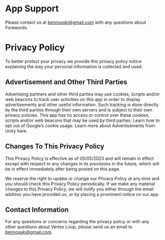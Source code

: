 # App Support

Please contact us at bennosski@gmail.com with any questions about Forewords.

# Privacy Policy

To better protect your privacy we provide this privacy policy notice explaining the way your personal information is collected and used.

## Advertisement and Other Third Parties

Advertising partners and other third parties may use cookies, scripts and/or web beacons to track user activities on this app in order to display advertisements and other useful information. Such tracking is done directly by the third parties through their own servers and is subject to their own privacy policies. This app has no access or control over these cookies, scripts and/or web beacons that may be used by third parties. Learn how to opt out of Google’s cookie usage. Learn more about Advertisements from Unity here.

## Changes To This Privacy Policy

This Privacy Policy is effective as of 05/05/2023 and will remain in effect except with respect to any changes in its provisions in the future, which will be in effect immediately after being posted on this page.

We reserve the right to update or change our Privacy Policy at any time and you should check this Privacy Policy periodically. If we make any material changes to this Privacy Policy, we will notify you either through the email address you have provided us, or by placing a prominent notice on our app.

## Contact Information

For any questions or concerns regarding the privacy policy or with any other questions about Vertex Loop, please send us an email to bennosski@gmail.com.
